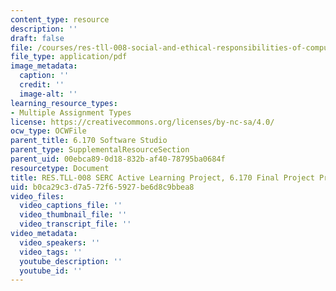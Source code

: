 ```yaml
---
content_type: resource
description: ''
draft: false
file: /courses/res-tll-008-social-and-ethical-responsibilities-of-computing-serc/b0ca29c3d7a572f65927be6d8c9bbea8_MITRESTLL-008F21-6170final.pdf
file_type: application/pdf
image_metadata:
  caption: ''
  credit: ''
  image-alt: ''
learning_resource_types:
- Multiple Assignment Types
license: https://creativecommons.org/licenses/by-nc-sa/4.0/
ocw_type: OCWFile
parent_title: 6.170 Software Studio
parent_type: SupplementalResourceSection
parent_uid: 00ebca89-0d18-832b-af40-78795ba0684f
resourcetype: Document
title: RES.TLL-008 SERC Active Learning Project, 6.170 Final Project Prompts
uid: b0ca29c3-d7a5-72f6-5927-be6d8c9bbea8
video_files:
  video_captions_file: ''
  video_thumbnail_file: ''
  video_transcript_file: ''
video_metadata:
  video_speakers: ''
  video_tags: ''
  youtube_description: ''
  youtube_id: ''
---
```

